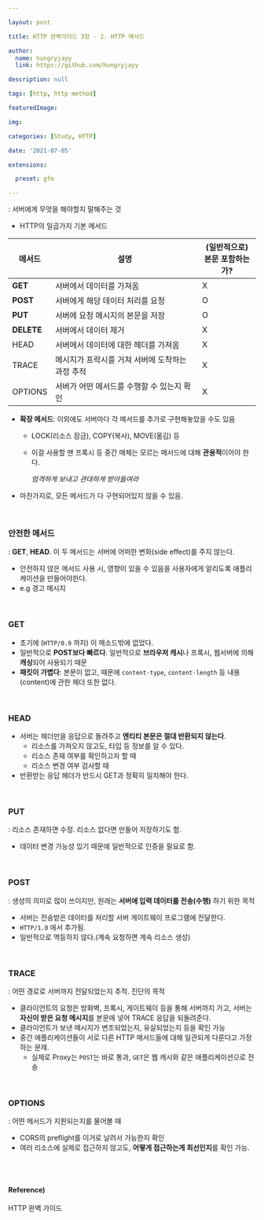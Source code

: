 ```yaml
---

layout: post

title: HTTP 완벽가이드 3장 - 2. HTTP 메서드

author: 
  name: hungryjayy
  link: https://github.com/hungryjayy

description: null

tags: [http, http method]

featuredImage: 

img: 

categories: [Study, HTTP]

date: '2021-07-05'

extensions:

  preset: gfm

---
```


: 서버에게 무엇을 해야할지 말해주는 것

* HTTP의 일곱가지 기본 메서드

| 메서드     | 설명                                             | (일반적으로)<br />본문 포함하는가? |
| ---------- | ------------------------------------------------ | ---------------------------------- |
| **GET**    | 서버에서 데이터를 가져옴                         | X                                  |
| **POST**   | 서버에게 해당 데이터 처리를 요청                 | O                                  |
| **PUT**    | 서버에 요청 메시지의 본문을 저장                 | O                                  |
| **DELETE** | 서버에서 데이터 제거                             | X                                  |
| HEAD       | 서버에서 데이터에 대한 헤더를 가져옴             | X                                  |
| TRACE      | 메시지가 프락시를 거쳐 서버에 도착하는 과정 추적 | X                                  |
| OPTIONS    | 서버가 어떤 메서드를 수행할 수 있는지 확인       | X                                  |

* **확장 메서드**: 이외에도 서버마다 각 메서드를 추가로 구현해놓았을 수도 있음

  * LOCK(리소스 잠금), COPY(복사), MOVE(옮김) 등

  * 이걸 사용할 땐 프록시 등 중간 매체는 모르는 메서드에 대해 **관용적**이어야 한다.

    *엄격하게 보내고 관대하게 받아들여라*

* 마찬가지로, 모든 메서드가 다 구현되어있지 않을 수 있음.

<br>

### **안전한 메서드** 

: **GET**, **HEAD**. 이 두 메서드는 서버에 어떠한 변화(side effect)를 주지 않는다.

* 안전하지 않은 메서드 사용 시, 영향이 있을 수 있음을 사용자에게 알리도록 애플리케이션을 만들어야한다.
* e.g 경고 메시지

<br>

### GET

* 초기에 (`HTTP/0.9` 까지) 이 메소드밖에 없었다.
* 일반적으로 **POST보다 빠르다**. 일반적으로 **브라우저 캐시**나 프록시, 웹서버에 의해 **캐싱**되어 사용되기 때문
* **패킷이 가볍다**: 본문이 없고, 때문에 `content-type`, `content-length` 등 내용(content)에 관한 헤더 또한 없다.

<br>

### HEAD

* 서버는 헤더만을 응답으로 돌려주고 **엔티티 본문은 절대 반환되지 않는다**. 
  * 리소스를 가져오지 않고도, 타입 등 정보를 알 수 있다.
  * 리소스 존재 여부를 확인하고자 할 때
  * 리소스 변경 여부 검사할 때
* 반환받는 응답 헤더가 반드시 GET과 정확히 일치해야 한다.

<br>

### PUT

: 리소스 존재하면 수정. 리소스 없다면 만들어 저장하기도 함.

* 데이터 변경 가능성 있기 때문에 일반적으로 인증을 필요로 함.

<br>

### POST

: 생성의 의미로 많이 쓰이지만, 원래는 **서버에 입력 데이터를 전송(수행)** 하기 위한 목적

* 서버는 전송받은 데이터를 처리할 서버 게이트웨이 프로그램에 전달한다.
* `HTTP/1.0` 에서 추가됨.
* 일반적으로 멱등하지 않다.(계속 요청하면 계속 리소스 생성)

<br>

### TRACE

: 어떤 경로로 서버까지 전달되었는지 추적. 진단의 목적

* 클라이언트의 요청은 방화벽, 프록시, 게이트웨이 등을 통해 서버까지 가고, 서버는 **자신이 받은 요청 메시지**를 본문에 넣어 TRACE 응답을 되돌려준다.
* 클라이언트가 보낸 메시지가 변조되었는지, 유실되었는지 등을 확인 가능
* 중간 애플리케이션들이 서로 다른 HTTP 메서드들에 대해 일관되게 다룬다고 가정하는 문제.
  * 실제로 Proxy는 `POST`는 바로 통과, `GET`은 웹 캐시와 같은 애플리케이션으로 전송

<br>

### OPTIONS

: 어떤 메서드가 지원되는지를 물어볼 때

* CORS의 preflight를 이거로 날려서 가능한지 확인
* 여러 리소스에 실제로 접근하지 않고도, **어떻게 접근하는게 최선인지**를 확인 가능.

<br><br>

#### Reference)

HTTP 완벽 가이드